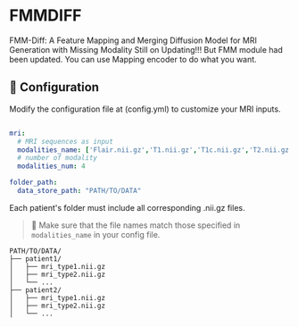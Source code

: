 # FMMDIFF
FMM-Diff: A Feature Mapping and Merging Diffusion Model for MRI Generation with Missing Modality
Still on Updating!!! But FMM module had been updated. You can use Mapping encoder to do what you want.

## 🔧 Configuration

Modify the configuration file at (config.yml) to customize your MRI inputs.

```yaml

mri:
  # MRI sequences as input
  modalities_name: ['Flair.nii.gz','T1.nii.gz','T1c.nii.gz','T2.nii.gz' ]
  # number of modality
  modalities_num: 4

folder_path:
  data_store_path: "PATH/TO/DATA"

```
Each patient's folder must include all corresponding .nii.gz files.
> 📌 Make sure that the file names match those specified in `modalities_name` in your config file.
```
PATH/TO/DATA/
├── patient1/
│   ├── mri_type1.nii.gz
│   ├── mri_type2.nii.gz
│   └── ...
├── patient2/
│   ├── mri_type1.nii.gz
│   ├── mri_type2.nii.gz
│   └── ...

